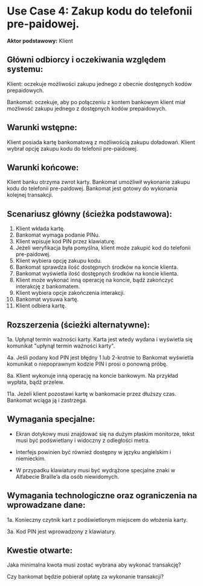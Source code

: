 Use Case 4: Zakup kodu do telefonii pre-paidowej.
=====================

**Aktor podstawowy:** Klient


Główni odbiorcy i oczekiwania względem systemu:
-----------------------------------------------

Klient: oczekuje możliwości zakupu jednego z obecnie dostępnych kodów prepaidowych.

Bankomat: oczekuje, aby po połączeniu z kontem bankowym klient miał możliwość zakupu jednego z dostępnych kodów prepaidowych.

Warunki wstępne:
----------------

Klient posiada kartę bankomatową z możliwością zakupu doładowań.
Klient wybrał opcję zakupu kodu do telefonii pre-paidowej.

Warunki końcowe:
----------------

Klient banku otrzyma zwrot karty.
Bankomat umożliwił wykonanie zakupu kodu do telefonii pre-paidowej.
Bankomat jest gotowy do wykonania kolejnej transakcji.

Scenariusz główny (ścieżka podstawowa):
---------------------------------------

  1. Klient wkłada kartę.
  2. Bankomat wymaga podanie PINu.
  3. Klient wpisuje kod PIN przez klawiaturę.
  4. Jeżeli weryfikacja była pomyślna, klient może zakupić kod do telefonii pre-paidowej.
  5. Klient wybiera opcję zakupu kodu.
  6. Bankomat sprawdza ilość dostępnych środków na koncie klienta.
  7. Bankomat wyświetla ilość dostępnych środków na koncie klienta.
  8. Klient może wykonać inną operację na koncie, bądź zakończyć interakcję z bankomatem.
  9. Klient wybiera opcje zakończenia interakcji.
  10. Bankomat wysuwa kartę.
  11. Klient odbiera kartę.

Rozszerzenia (ścieżki alternatywne):
------------------------------------
 1a. Upłynął termin ważności karty. Karta jest wtedy wydana i wyświetla się komunikat "upłynął termin ważności karty". 	

 4a. Jeśli podany kod PIN jest błędny 1 lub 2-krotnie to Bankomat wyświetla komunikat o niepoprawnym kodzie PIN i prosi o ponowną próbę.

 8a. Klient wykonuje inną operację na koncie bankowym. Na przykład wypłata, bądź przelew.

 11a. Jeżeli klient pozostawi kartę w bankomacie przez dłuższy czas. Bankomat wciąga ją i zastrzega.

Wymagania specjalne:
--------------------

  - Ekran dotykowy musi znajdować się na dużym płaskim monitorze, tekst musi być podświetlany i widoczny z odległości metra.

  - Interfejs powinien być również dostępny w języku angielskim i niemieckim.

  - W przypadku klawiatury musi być wydrążone specjalne znaki w Alfabecie Braille’a dla osób niewidomych.


Wymagania technologiczne oraz ograniczenia na wprowadzane dane:
---------------------------------------------------------------

 1a. Konieczny czytnik kart z podświetlonym miejscem do włożenia karty.

 3a. Kod PIN jest wprowadzony z klawiatury.

Kwestie otwarte:
----------------

Jaka minimalna kwota musi zostać wybrana aby wykonać transakcję?

Czy bankomat będzie pobierał opłatę za wykonanie transakcji?


